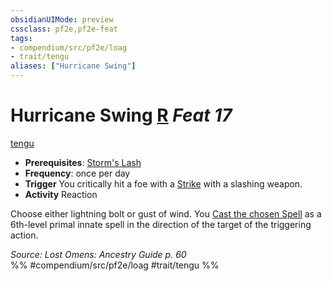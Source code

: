 ```yaml
---
obsidianUIMode: preview
cssclass: pf2e,pf2e-feat
tags:
- compendium/src/pf2e/loag
- trait/tengu
aliases: ["Hurricane Swing"]
---
```

# Hurricane Swing  [R](/rules/core-rulebook/chapter-9-playing-the-game.md#Actions "Reaction") *Feat 17*  
[tengu](/rules/traits/tengu-b1.md)  

- **Prerequisites**: [Storm's Lash](/compendium/feats/storms-lash-apg.md)
- **Frequency**: once per day
- **Trigger** You critically hit a foe with a [Strike](/rules/actions/strike.md) with a slashing weapon.
- **Activity** Reaction

Choose either lightning bolt or gust of wind. You [Cast the chosen Spell](/rules/actions/cast-a-spell.md) as a 6th-level primal innate spell in the direction of the target of the triggering action.

*Source: Lost Omens: Ancestry Guide p. 60*  
%% #compendium/src/pf2e/loag #trait/tengu %%
